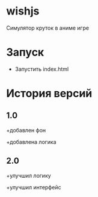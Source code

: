# wishjs
Симулятор круток в аниме игре
# Запуск
* Запустить index.html
# История версий
## 1.0
+добавлен фон

+добавлена логика

## 2.0
+улучшил логику

+улучшил интерфейс
